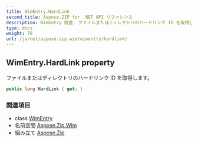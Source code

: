 ```yaml
---
title: WimEntry.HardLink
second_title: Aspose.ZIP for .NET API リファレンス
description: WimEntry 財産. ファイルまたはディレクトリのハードリンク ID を取得します
type: docs
weight: 70
url: /ja/net/aspose.zip.wim/wimentry/hardlink/
---
```

## WimEntry.HardLink property

ファイルまたはディレクトリのハードリンク ID を取得します。

```csharp
public long HardLink { get; }
```

### 関連項目

* class [WimEntry](../)
* 名前空間 [Aspose.Zip.Wim](../../wimentry/)
* 組み立て [Aspose.Zip](../../../)


